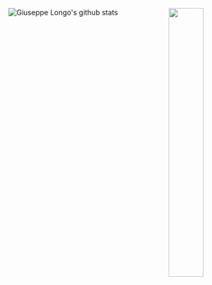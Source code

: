 ![Giuseppe Longo's github stats](https://github-readme-stats.vercel.app/api?username=peppelongo96&count_private=true&show_icons=true)
<img align="right" width="37%" height="37%" src="https://media.giphy.com/media/PlLanl8Bzcvr14IfjJ/giphy.gif">
